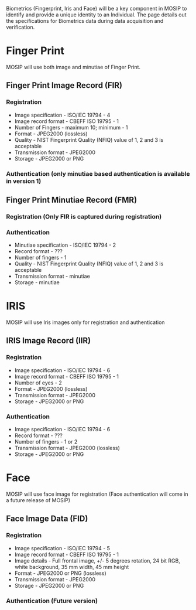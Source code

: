 Biometrics (Fingerprint, Iris and Face) will be a key component in MOSIP to identify and provide a unique identity to an Individual. The page details out the specifications for Biometrics data during data acquisition and verification.

# Finger Print
MOSIP will use both image and minutiae of Finger Print. 

## Finger Print Image Record (FIR)

### Registration
 * Image specification - ISO/IEC 19794 - 4
 * Image record format - CBEFF ISO 19795 - 1
 * Number of Fingers - maximum 10; minimum - 1
 * Format - JPEG2000 (lossless)
 * Quality - NIST Fingerprint Quality (NFIQ) value of 1, 2 and 3 is acceptable
 * Transmission format - JPEG2000
 * Storage - JPEG2000 or PNG

### Authentication (only minutiae based authentication is available in version 1)


## Finger Print Minutiae Record (FMR)

### Registration (Only FIR is captured during registration)

### Authentication 
 * Minutiae specification - ISO/IEC 19794 - 2
 * Record format - ???
 * Number of fingers - 1
 * Quality - NIST Fingerprint Quality (NFIQ) value of 1, 2 and 3 is acceptable
 * Transmission format - minutiae
 * Storage - minutiae

# IRIS
MOSIP will use Iris images only for registration and authentication

## IRIS Image Record (IIR)

### Registration
 * Image specification - ISO/IEC 19794 - 6
 * Image record format - CBEFF ISO 19795 - 1
 * Number of eyes - 2
 * Format - JPEG2000 (lossless) 
 * Transmission format - JPEG2000
 * Storage - JPEG2000 or PNG

### Authentication 
 * Image specification - ISO/IEC 19794 - 6
 * Record format - ???
 * Number of fingers - 1 or 2
 * Transmission format - JPEG2000 (lossless)
 * Storage - JPEG2000 or PNG

# Face
MOSIP will use face image for registration (Face authentication will come in a future release of MOSIP)

## Face Image Data (FID)

### Registration
 * Image specification - ISO/IEC 19794 - 5
 * Image record format - CBEFF ISO 19795 - 1
 * Image details - Full frontal image, +/- 5 degrees rotation, 24 bit RGB, white background, 35 mm width, 45 mm height
 * Format - JPEG2000 or PNG (lossless) 
 * Transmission format - JPEG2000
 * Storage - JPEG2000 or PNG

### Authentication (Future version)